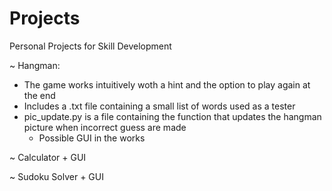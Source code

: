 # Projects
Personal Projects for Skill Development

~ Hangman:
  - The game works intuitively woth a hint and the option to play again at the end
  - Includes a .txt file containing a small list of words used as a tester
  - pic_update.py is a file containing the function that updates the hangman picture when incorrect guess are made
    - Possible GUI in the works
    
~ Calculator + GUI

~ Sudoku Solver + GUI
  

